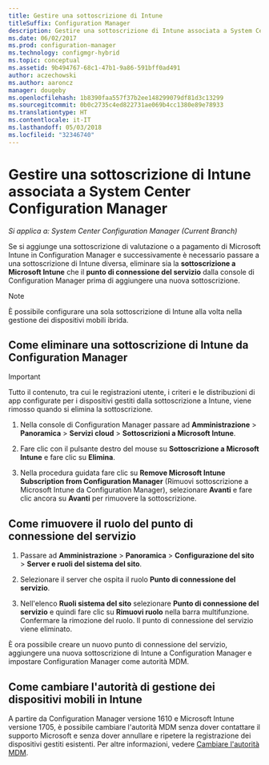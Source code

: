 ```yaml
---
title: Gestire una sottoscrizione di Intune
titleSuffix: Configuration Manager
description: Gestire una sottoscrizione di Intune associata a System Center Configuration Manager.
ms.date: 06/02/2017
ms.prod: configuration-manager
ms.technology: configmgr-hybrid
ms.topic: conceptual
ms.assetid: 9b494767-68c1-47b1-9a86-591bff0ad491
author: aczechowski
ms.author: aaroncz
manager: dougeby
ms.openlocfilehash: 1b8390faa557f37b2ee148299079df81d3c13299
ms.sourcegitcommit: 0b0c2735c4ed822731ae069b4cc1380e89e78933
ms.translationtype: HT
ms.contentlocale: it-IT
ms.lasthandoff: 05/03/2018
ms.locfileid: "32346740"
---
```

# <a name="manage-an-intune-subscription-associated-with-system-center-configuration-manager"></a>Gestire una sottoscrizione di Intune associata a System Center Configuration Manager

*Si applica a: System Center Configuration Manager (Current Branch)*

Se si aggiunge una sottoscrizione di valutazione o a pagamento di Microsoft Intune in Configuration Manager e successivamente è necessario passare a una sottoscrizione di Intune diversa, eliminare sia la **sottoscrizione a Microsoft Intune** che il **punto di connessione del servizio** dalla console di Configuration Manager prima di aggiungere una nuova sottoscrizione.

> [!NOTE]
> È possibile configurare una sola sottoscrizione di Intune alla volta nella gestione dei dispositivi mobili ibrida.

## <a name="how-to-delete-an-intune-subscription-from-configuration-manager"></a>Come eliminare una sottoscrizione di Intune da Configuration Manager

> [!IMPORTANT]
>  Tutto il contenuto, tra cui le registrazioni utente, i criteri e le distribuzioni di app configurate per i dispositivi gestiti dalla sottoscrizione a Intune, viene rimosso quando si elimina la sottoscrizione.

1.  Nella console di Configuration Manager passare ad **Amministrazione** > **Panoramica** > **Servizi cloud** > **Sottoscrizioni a Microsoft Intune**.

2.  Fare clic con il pulsante destro del mouse su **Sottoscrizione a Microsoft Intune** e fare clic su **Elimina**.

3.   Nella procedura guidata fare clic su **Remove Microsoft Intune Subscription from Configuration Manager** (Rimuovi sottoscrizione a Microsoft Intune da Configuration Manager), selezionare **Avanti** e fare clic ancora su **Avanti** per rimuovere la sottoscrizione.


## <a name="how-to-remove-the-service-connection-point-role"></a>Come rimuovere il ruolo del punto di connessione del servizio

1.  Passare ad **Amministrazione** > **Panoramica** > **Configurazione del sito** > **Server e ruoli del sistema del sito**.

2.  Selezionare il server che ospita il ruolo **Punto di connessione del servizio**.

3.  Nell'elenco **Ruoli sistema del sito** selezionare **Punto di connessione del servizio** e quindi fare clic su **Rimuovi ruolo** nella barra multifunzione. Confermare la rimozione del ruolo. Il punto di connessione del servizio viene eliminato.

È ora possibile creare un nuovo punto di connessione del servizio, aggiungere una nuova sottoscrizione di Intune a Configuration Manager e impostare Configuration Manager come autorità MDM.

## <a name="how-to-change-mdm-authority-to-intune"></a>Come cambiare l'autorità di gestione dei dispositivi mobili in Intune
A partire da Configuration Manager versione 1610 e Microsoft Intune versione 1705, è possibile cambiare l'autorità MDM senza dover contattare il supporto Microsoft e senza dover annullare e ripetere la registrazione dei dispositivi gestiti esistenti. Per altre informazioni, vedere [Cambiare l'autorità MDM](/sccm/mdm/deploy-use/change-mdm-authority).
